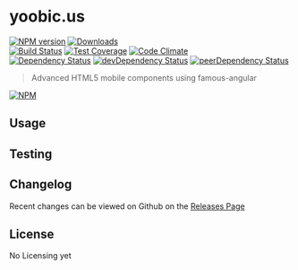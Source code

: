 # yoobic.us 
[![NPM version](https://badge.fury.io/js/yoobic.us.svg)](http://badge.fury.io/js/yoobic.us) [![Downloads](http://img.shields.io/npm/dm/yoobic.us.svg)](http://badge.fury.io/js/yoobic.us)   
[![Build Status](https://magnum.travis-ci.com/Yoobic/yoobic.us.svg?token=6vhAZkQn1jdNvNzUUMJB)](https://travis-ci.org/Yoobic/yoobic.us) [![Test Coverage](https://codeclimate.com/repos/54d20322e30ba003070013c3/badges/93693d116bba35b6d28e/coverage.svg)](https://codeclimate.com/repos/54d20322e30ba003070013c3/feed) [![Code Climate](https://codeclimate.com/repos/54d20322e30ba003070013c3/badges/93693d116bba35b6d28e/gpa.svg)](https://codeclimate.com/repos/54d20322e30ba003070013c3/feed)   
[![Dependency Status](https://david-dm.org/Yoobic/yoobic.us.svg)](https://david-dm.org/Yoobic/yoobic.us) [![devDependency Status](https://david-dm.org/Yoobic/yoobic.us/dev-status.svg)](https://david-dm.org/Yoobic/yoobic.us#info=devDependencies) [![peerDependency Status](https://david-dm.org/Yoobic/yoobic.us/peer-status.svg)](https://david-dm.org/Yoobic/yoobic.us#info=peerDependencies)    


> Advanced HTML5 mobile components using famous-angular

[![NPM](https://nodei.co/npm/yoobic.us.png?downloads=true&downloadRank=true&stars=true)](https://nodei.co/npm/yoobic.us)

## Usage


## Testing


## Changelog

Recent changes can be viewed on Github on the [Releases Page](https://github.com/Yoobic/yoobic.us/releases)

## License
No Licensing yet


